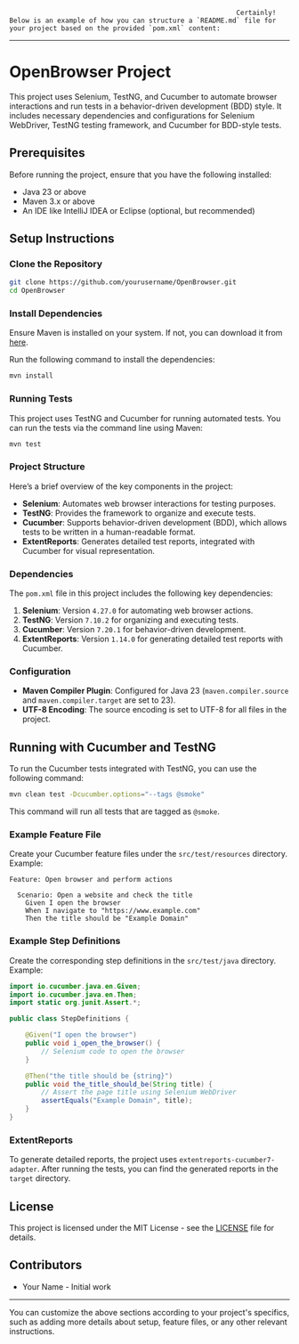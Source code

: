                                                              Certainly! Below is an example of how you can structure a `README.md` file for your project based on the provided `pom.xml` content:

---

# OpenBrowser Project

This project uses Selenium, TestNG, and Cucumber to automate browser interactions and run tests in a behavior-driven development (BDD) style. It includes necessary dependencies and configurations for Selenium WebDriver, TestNG testing framework, and Cucumber for BDD-style tests.

## Prerequisites

Before running the project, ensure that you have the following installed:

- Java 23 or above
- Maven 3.x or above
- An IDE like IntelliJ IDEA or Eclipse (optional, but recommended)

## Setup Instructions

### Clone the Repository

```bash
git clone https://github.com/yourusername/OpenBrowser.git
cd OpenBrowser
```

### Install Dependencies

Ensure Maven is installed on your system. If not, you can download it from [here](https://maven.apache.org/download.cgi).

Run the following command to install the dependencies:

```bash
mvn install
```

### Running Tests

This project uses TestNG and Cucumber for running automated tests. You can run the tests via the command line using Maven:

```bash
mvn test
```

### Project Structure

Here’s a brief overview of the key components in the project:

- **Selenium**: Automates web browser interactions for testing purposes.
- **TestNG**: Provides the framework to organize and execute tests.
- **Cucumber**: Supports behavior-driven development (BDD), which allows tests to be written in a human-readable format.
- **ExtentReports**: Generates detailed test reports, integrated with Cucumber for visual representation.

### Dependencies

The `pom.xml` file in this project includes the following key dependencies:

1. **Selenium**: Version `4.27.0` for automating web browser actions.
2. **TestNG**: Version `7.10.2` for organizing and executing tests.
3. **Cucumber**: Version `7.20.1` for behavior-driven development.
4. **ExtentReports**: Version `1.14.0` for generating detailed test reports with Cucumber.

### Configuration

- **Maven Compiler Plugin**: Configured for Java 23 (`maven.compiler.source` and `maven.compiler.target` are set to 23).
- **UTF-8 Encoding**: The source encoding is set to UTF-8 for all files in the project.

## Running with Cucumber and TestNG

To run the Cucumber tests integrated with TestNG, you can use the following command:

```bash
mvn clean test -Dcucumber.options="--tags @smoke"
```

This command will run all tests that are tagged as `@smoke`.

### Example Feature File

Create your Cucumber feature files under the `src/test/resources` directory. Example:

```gherkin
Feature: Open browser and perform actions

  Scenario: Open a website and check the title
    Given I open the browser
    When I navigate to "https://www.example.com"
    Then the title should be "Example Domain"
```

### Example Step Definitions

Create the corresponding step definitions in the `src/test/java` directory. Example:

```java
import io.cucumber.java.en.Given;
import io.cucumber.java.en.Then;
import static org.junit.Assert.*;

public class StepDefinitions {

    @Given("I open the browser")
    public void i_open_the_browser() {
        // Selenium code to open the browser
    }

    @Then("the title should be {string}")
    public void the_title_should_be(String title) {
        // Assert the page title using Selenium WebDriver
        assertEquals("Example Domain", title);
    }
}
```

### ExtentReports

To generate detailed reports, the project uses `extentreports-cucumber7-adapter`. After running the tests, you can find the generated reports in the `target` directory.

## License

This project is licensed under the MIT License - see the [LICENSE](LICENSE) file for details.

## Contributors

- Your Name - Initial work

---

You can customize the above sections according to your project's specifics, such as adding more details about setup, feature files, or any other relevant instructions.
